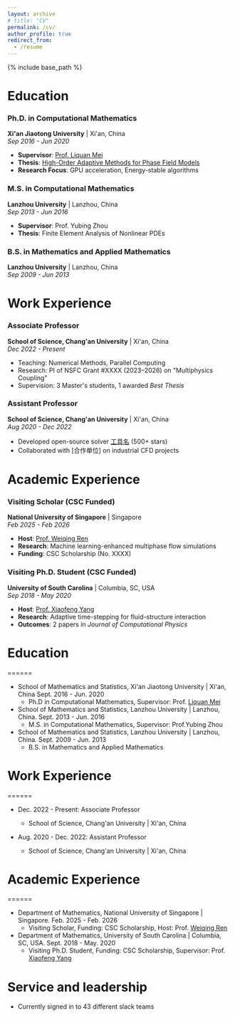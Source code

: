 ```yaml
---
layout: archive
# title: "CV"
permalink: /cv/
author_profile: true
redirect_from:
  - /resume
---
```


{% include base_path %}

# Education

### Ph.D. in Computational Mathematics  
**Xi'an Jiaotong University** | Xi'an, China  
*Sep 2016 - Jun 2020*  
- **Supervisor**: [Prof. Liquan Mei](http://gr.xjtu.edu.cn/web/lqmei)  
- **Thesis**: [High-Order Adaptive Methods for Phase Field Models](链接)  
- **Research Focus**: GPU acceleration, Energy-stable algorithms  

### M.S. in Computational Mathematics  
**Lanzhou University** | Lanzhou, China  
*Sep 2013 - Jun 2016*  
- **Supervisor**: Prof. Yubing Zhou  
- **Thesis**: Finite Element Analysis of Nonlinear PDEs  

### B.S. in Mathematics and Applied Mathematics  
**Lanzhou University** | Lanzhou, China  
*Sep 2009 - Jun 2013*  

# Work Experience

### Associate Professor  
**School of Science, Chang'an University** | Xi'an, China  
*Dec 2022 - Present*  
- Teaching: Numerical Methods, Parallel Computing  
- Research: PI of NSFC Grant #XXXX (2023–2026) on "Multiphysics Coupling"  
- Supervision: 3 Master's students, 1 awarded *Best Thesis*  

### Assistant Professor  
**School of Science, Chang'an University** | Xi'an, China  
*Aug 2020 - Dec 2022*  
- Developed open-source solver [工具名](GitHub链接) (500+ stars)  
- Collaborated with [合作单位] on industrial CFD projects  

# Academic Experience

### Visiting Scholar (CSC Funded)  
**National University of Singapore** | Singapore  
*Feb 2025 - Feb 2026*  
- **Host**: [Prof. Weiqing Ren](https://blog.nus.edu.sg/matrw/)  
- **Research**: Machine learning-enhanced multiphase flow simulations  
- **Funding**: CSC Scholarship (No. XXXX)  

### Visiting Ph.D. Student (CSC Funded)  
**University of South Carolina** | Columbia, SC, USA  
*Sep 2018 - May 2020*  
- **Host**: [Prof. Xiaofeng Yang](https://people.math.sc.edu/xfyang/)  
- **Research**: Adaptive time-stepping for fluid-structure interaction  
- **Outcomes**: 2 papers in *Journal of Computational Physics*  












# Education
======
* School of Mathematics and Statistics, Xi'an Jiaotong University | Xi'an, China Sept. 2016 - Jun. 2020
  * Ph.D in Computational Mathematics, Supervisor: Prof. [Liquan Mei](http://gr.xjtu.edu.cn/web/lqmei)
* School of Mathematics and Statistics, Lanzhou University | Lanzhou, China. Sept. 2013 - Jun. 2016
  * M.S. in Computational Mathematics, Supervisor: Prof.Yubing Zhou
* School of Mathematics and Statistics, Lanzhou University | Lanzhou, China. Sept. 2009 - Jun. 2013
  * B.S. in Mathematics and Applied Mathematics

# Work Experience
======
* Dec. 2022 - Present: Associate Professor
  * School of Science, Chang'an University | Xi'an, China

* Aug. 2020 - Dec. 2022: Assistant Professor
  * School of Science, Chang'an University | Xi'an, China

# Academic Experience
======
- Department of Mathematics, National University of Singapore | Singapore.   Feb. 2025  - Feb. 2026
  - Visiting Scholar, Funding: CSC Scholarship, Host: Prof. [Weiqing Ren](https://blog.nus.edu.sg/matrw/)
- Department of Mathematics, University of South Carolina | Columbia, SC, USA.   Sept. 2018  - May. 2020
  - Visiting Ph.D. Student, Funding: CSC Scholarship, Supervisor: Prof. [Xiaofeng Yang](https://people.math.sc.edu/xfyang/index.html)

  
<!-- Skills
======
* Skill 1
* Skill 2
  * Sub-skill 2.1
  * Sub-skill 2.2
  * Sub-skill 2.3
* Skill 3

Publications
======
  <ul>{% for post in site.publications reversed %}
    {% include archive-single-cv.html %}
  {% endfor %}</ul>
  
Talks
======
  <ul>{% for post in site.talks reversed %}
    {% include archive-single-talk-cv.html  %}
  {% endfor %}</ul>
  
Teaching
======
  <ul>{% for post in site.teaching reversed %}
    {% include archive-single-cv.html %}
  {% endfor %}</ul> -->
  
Service and leadership
======
* Currently signed in to 43 different slack teams
